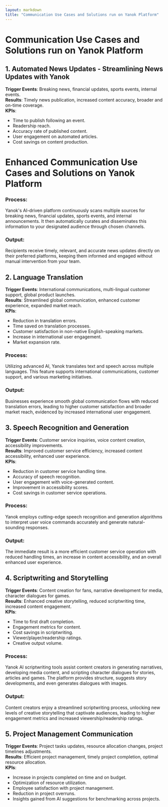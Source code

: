 ```yaml
---
layout: markdown
title: "Communication Use Cases and Solutions run on Yanok Platform"
---
```


# Communication Use Cases and Solutions run on Yanok Platform

## 1. Automated News Updates - Streamlining News Updates with Yanok

**Trigger Events**: Breaking news, financial updates, sports events, internal events. <br />
**Results**: Timely news publication, increased content accuracy, broader and on-time coverage. <br />
**KPIs**:

- Time to publish following an event.
- Readership reach.
- Accuracy rate of published content.
- User engagement on automated articles.
- Cost savings on content production.

# Enhanced Communication Use Cases and Solutions on Yanok Platform

### Process:

Yanok's AI-driven platform continuously scans multiple sources for breaking news, financial updates, sports events, and internal announcements. It then automatically curates and disseminates this information to your designated audience through chosen channels.

### Output:

Recipients receive timely, relevant, and accurate news updates directly on their preferred platforms, keeping them informed and engaged without manual intervention from your team.



## 2. Language Translation

**Trigger Events**: International communications, multi-lingual customer support, global product launches. <br />
**Results**: Streamlined global communication, enhanced customer experience, expanded market reach. <br />
**KPIs**:

- Reduction in translation errors.
- Time saved on translation processes.
- Customer satisfaction in non-native English-speaking markets.
- Increase in international user engagement.
- Market expansion rate.

### Process:

Utilizing advanced AI, Yanok translates text and speech across multiple languages. This feature supports international communications, customer support, and various marketing initiatives.

### Output:

Businesses experience smooth global communication flows with reduced translation errors, leading to higher customer satisfaction and broader market reach, evidenced by increased international user engagement.

## 3. Speech Recognition and Generation

**Trigger Events**: Customer service inquiries, voice content creation, accessibility improvements. <br />
**Results**: Improved customer service efficiency, increased content accessibility, enhanced user experience. <br />
**KPIs**:

- Reduction in customer service handling time.
- Accuracy of speech recognition.
- User engagement with voice-generated content.
- Improvement in accessibility scores.
- Cost savings in customer service operations.

### Process:

Yanok employs cutting-edge speech recognition and generation algorithms to interpret user voice commands accurately and generate natural-sounding responses.

### Output:

The immediate result is a more efficient customer service operation with reduced handling times, an increase in content accessibility, and an overall enhanced user experience.

## 4. Scriptwriting and Storytelling

**Trigger Events**: Content creation for fans, narrative development for media, character dialogues for games. <br />
**Results**: Enhanced creative storytelling, reduced scriptwriting time, increased content engagement. <br />
**KPIs**:

- Time to first draft completion.
- Engagement metrics for content.
- Cost savings in scriptwriting.
- Viewer/player/readership ratings.
- Creative output volume.

### Process:

Yanok AI scriptwriting tools assist content creators in generating narratives, developing media content, and scripting character dialogues for stories, articles and games. The platform provides structure, suggests story developments, and even generates dialogues with images.

### Output:

Content creators enjoy a streamlined scriptwriting process, unlocking new levels of creative storytelling that captivate audiences, leading to higher engagement metrics and increased viewership/readership ratings.

## 5. Project Management Communication

**Trigger Events**: Project tasks updates, resource allocation changes, project timelines adjustments. <br />
**Results**: Efficient project management, timely project completion, optimal resource allocation. <br />
**KPIs**:

- Increase in projects completed on time and on budget.
- Optimization of resource utilization.
- Employee satisfaction with project management.
- Reduction in project overruns.
- Insights gained from AI suggestions for benchmarking across projects.

